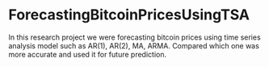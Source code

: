 # ForecastingBitcoinPricesUsingTSA
In this research project we were forecasting bitcoin prices using time series analysis model such as AR(1), AR(2), MA, ARMA. Compared which one was more accurate and used it for future prediction.
